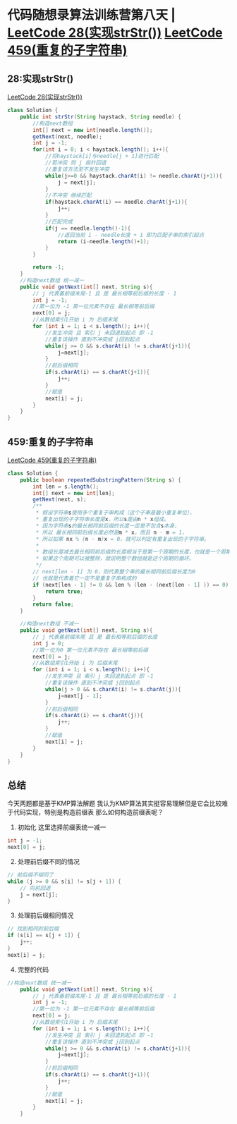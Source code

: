 # 代码随想录算法训练营第八天 | [LeetCode 28(实现strStr())](https://leetcode.cn/problems/find-the-index-of-the-first-occurrence-in-a-string/) [LeetCode 459(重复的子字符串)](https://leetcode.cn/problems/repeated-substring-pattern/description/)

## 28:实现strStr()
[LeetCode 28(实现strStr())](https://leetcode.cn/problems/find-the-index-of-the-first-occurrence-in-a-string/)
```java
class Solution {
    public int strStr(String haystack, String needle) {
        //构造next数组
        int[] next = new int[needle.length()];
        getNext(next, needle);
        int j = -1;
        for(int i = 0; i < haystack.length(); i++){
            //将haystack[i]与needle[j + 1]进行匹配
            //若冲突 则 j 指针回退
            //重复该方法至不发生冲突
            while(j>=0 && haystack.charAt(i) != needle.charAt(j+1)){
                j = next[j];
            }
            //不冲突 继续匹配
            if(haystack.charAt(i) == needle.charAt(j+1)){
                j++;
            }
            //匹配完成
            if(j == needle.length()-1){
                //返回当前 i - needle长度 + 1 即为匹配子串的索引起点
                return (i-needle.length()+1);
            }
        }

        return -1;
    }
    //构造next数组 统一减一
    public void getNext(int[] next, String s){
        // j 代表着前缀末尾-1 且 是 最长相等前后缀的长度 - 1
        int j = -1;
        //第一位为 -1 第一位元素不存在 最长相等前后缀
        next[0] = j;
        //从数组索引1开始 i 为 后缀末尾
        for (int i = 1; i < s.length(); i++){
            //发生冲突 且 索引 j 未回退到起点 即 -1
            //重复该操作 直到不冲突或 j回到起点
            while(j >= 0 && s.charAt(i) != s.charAt(j+1)){
                j=next[j];
            }
            //前后缀相同
            if(s.charAt(i) == s.charAt(j+1)){
                j++;
            }
            //赋值
            next[i] = j;
        }
    }
}
```
## 459:重复的子字符串
[LeetCode 459(重复的子字符串)](https://leetcode.cn/problems/repeated-substring-pattern/description/)
```java
class Solution {
    public boolean repeatedSubstringPattern(String s) {
        int len = s.length();
        int[] next = new int[len];
        getNext(next, s);
        /**
         * 假设字符串s使用多个重复子串构成（这个子串是最小重复单位），
         * 重复出现的子字符串长度是x，所以s是由n * x组成。
         * 因为字符串s的最长相同前后缀的长度一定是不包含s本身，
         * 所以 最长相同前后缀长度必然是m * x，而且 n - m = 1，
         * 所以如果 nx % (n - m)x = 0，就可以判定有重复出现的子字符串。
         * 
         * 数组长度减去最长相同前后缀的长度相当于是第一个周期的长度，也就是一个周期的长度，
         * 如果这个周期可以被整除，就说明整个数组就是这个周期的循环。
         */
        // next[len - 1] 为 0，则代表整个串的最长相同前后缀长度为0 
        // 也就是代表着它一定不是重复子串构成的
        if (next[len - 1] != 0 && len % (len - (next[len - 1] )) == 0) {
            return true;
        }
        return false;
    }

    //构造next数组 不减一
    public void getNext(int[] next, String s){
        // j 代表着前缀末尾 且 是 最长相等前后缀的长度 
        int j = 0;
        //第一位为0 第一位元素不存在 最长相等前后缀
        next[0] = j;
        //从数组索引1开始 i 为 后缀末尾
        for (int i = 1; i < s.length(); i++){
            //发生冲突 且 索引 j 未回退到起点 即 -1
            //重复该操作 直到不冲突或 j回到起点
            while(j > 0 && s.charAt(i) != s.charAt(j)){
                j=next[j - 1];
            }
            //前后缀相同
            if(s.charAt(i) == s.charAt(j)){
                j++;
            }
            //赋值
            next[i] = j;
        }
    }
}
```

## 总结
今天两题都是基于KMP算法解题
我认为KMP算法其实挺容易理解但是它会比较难于代码实现，特别是构造前缀表
那么如何构造前缀表呢？
1. 初始化 这里选择前缀表统一减一
```java
int j = -1;
next[0] = j;
```
2. 处理前后缀不同的情况
```java
// 前后缀不相同了
while (j >= 0 && s[i] != s[j + 1]) {
    // 向前回退
    j = next[j]; 
}
```
3. 处理前后缀相同情况
```java
// 找到相同的前后缀
if (s[i] == s[j + 1]) { 
    j++;
}
next[i] = j;
```
4. 完整的代码
```java
//构造next数组 统一减一
    public void getNext(int[] next, String s){
        // j 代表着前缀末尾-1 且 是 最长相等前后缀的长度 - 1
        int j = -1;
        //第一位为 -1 第一位元素不存在 最长相等前后缀
        next[0] = j;
        //从数组索引1开始 i 为 后缀末尾
        for (int i = 1; i < s.length(); i++){
            //发生冲突 且 索引 j 未回退到起点 即 -1
            //重复该操作 直到不冲突或 j回到起点
            while(j >= 0 && s.charAt(i) != s.charAt(j+1)){
                j=next[j];
            }
            //前后缀相同
            if(s.charAt(i) == s.charAt(j+1)){
                j++;
            }
            //赋值
            next[i] = j;
        }
    }
```